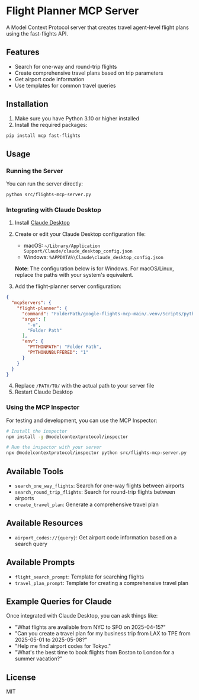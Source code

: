 # Flight Planner MCP Server

A Model Context Protocol server that creates travel agent-level flight plans using the fast-flights API.

## Features

- Search for one-way and round-trip flights
- Create comprehensive travel plans based on trip parameters
- Get airport code information
- Use templates for common travel queries

## Installation

1. Make sure you have Python 3.10 or higher installed
2. Install the required packages:

```bash
pip install mcp fast-flights
```

## Usage

### Running the Server

You can run the server directly:

```bash
python src/flights-mcp-server.py
```

### Integrating with Claude Desktop

1. Install [Claude Desktop](https://claude.ai/download)
2. Create or edit your Claude Desktop configuration file:
   - macOS: `~/Library/Application Support/Claude/claude_desktop_config.json`
   - Windows: `%APPDATA%\Claude\claude_desktop_config.json`

   **Note**: The configuration below is for Windows. For macOS/Linux, replace the paths with your system's equivalent.

3. Add the flight-planner server configuration:

```json
{
  "mcpServers": {
    "flight-planner": {
      "command": "FolderPath/google-flights-mcp-main/.venv/Scripts/python.exe",
      "args": [
        "-u",
        "Folder Path"
      ],
      "env": {
        "PYTHONPATH": "Folder Path",
        "PYTHONUNBUFFERED": "1"
      }
    }
  }
}
```

4. Replace `/PATH/TO/` with the actual path to your server file
5. Restart Claude Desktop

### Using the MCP Inspector

For testing and development, you can use the MCP Inspector:

```bash
# Install the inspector
npm install -g @modelcontextprotocol/inspector

# Run the inspector with your server
npx @modelcontextprotocol/inspector python src/flights-mcp-server.py
```

## Available Tools

- `search_one_way_flights`: Search for one-way flights between airports
- `search_round_trip_flights`: Search for round-trip flights between airports  
- `create_travel_plan`: Generate a comprehensive travel plan

## Available Resources

- `airport_codes://{query}`: Get airport code information based on a search query

## Available Prompts

- `flight_search_prompt`: Template for searching flights
- `travel_plan_prompt`: Template for creating a comprehensive travel plan

## Example Queries for Claude

Once integrated with Claude Desktop, you can ask things like:

- "What flights are available from NYC to SFO on 2025-04-15?"
- "Can you create a travel plan for my business trip from LAX to TPE from 2025-05-01 to 2025-05-08?"
- "Help me find airport codes for Tokyo."
- "What's the best time to book flights from Boston to London for a summer vacation?"

## License

MIT
